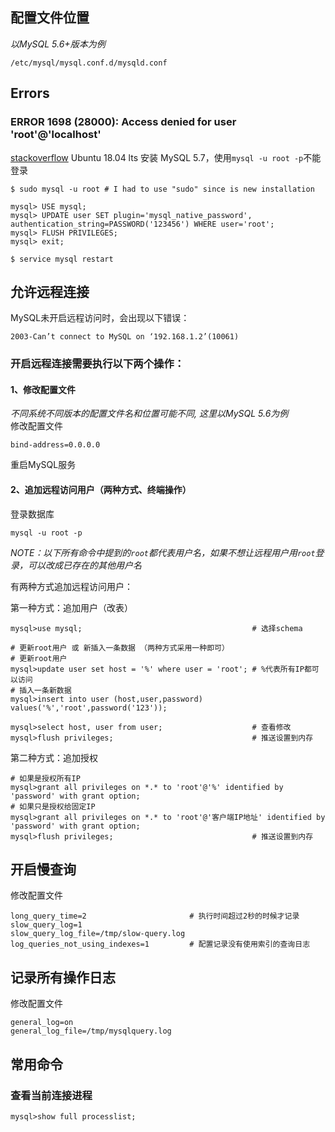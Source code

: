 ---
---
## 配置文件位置

*以MySQL 5.6+版本为例*
```
/etc/mysql/mysql.conf.d/mysqld.conf
```

## Errors

### ERROR 1698 (28000): Access denied for user 'root'@'localhost'
[stackoverflow](https://stackoverflow.com/questions/39281594/error-1698-28000-access-denied-for-user-rootlocalhost)
Ubuntu 18.04 lts 安装 MySQL 5.7，使用`mysql -u root -p`不能登录
```
$ sudo mysql -u root # I had to use "sudo" since is new installation

mysql> USE mysql;
mysql> UPDATE user SET plugin='mysql_native_password', authentication_string=PASSWORD('123456') WHERE user='root';
mysql> FLUSH PRIVILEGES;
mysql> exit;

$ service mysql restart
```

## 允许远程连接

MySQL未开启远程访问时，会出现以下错误：
```
2003-Can’t connect to MySQL on ‘192.168.1.2’(10061)
```

### 开启远程连接需要执行以下两个操作：

#### 1、修改配置文件

*不同系统不同版本的配置文件名和位置可能不同, 这里以MySQL 5.6为例*<br/>
修改配置文件
```
bind-address=0.0.0.0
```
重启MySQL服务

#### 2、追加远程访问用户（两种方式、终端操作）

登录数据库
```
mysql -u root -p
```

*NOTE：以下所有命令中提到的`root`都代表用户名，如果不想让远程用户用`root`登录，可以改成已存在的其他用户名*<br/>

有两种方式追加远程访问用户：

第一种方式：追加用户（改表）
```
mysql>use mysql;                                      # 选择schema

# 更新root用户 或 新插入一条数据 （两种方式采用一种即可）
# 更新root用户
mysql>update user set host = '%' where user = 'root'; # %代表所有IP都可以访问
# 插入一条新数据
mysql>insert into user (host,user,password) values('%','root',password('123'));

mysql>select host, user from user;                    # 查看修改
mysql>flush privileges;                               # 推送设置到内存
```

第二种方式：追加授权
```
# 如果是授权所有IP
mysql>grant all privileges on *.* to 'root'@'%' identified by 'password' with grant option;
# 如果只是授权给固定IP
mysql>grant all privileges on *.* to 'root'@'客户端IP地址' identified by 'password' with grant option;
mysql>flush privileges;                               # 推送设置到内存
```

## 开启慢查询

修改配置文件
```
long_query_time=2                       # 执行时间超过2秒的时候才记录
slow_query_log=1
slow_query_log_file=/tmp/slow-query.log
log_queries_not_using_indexes=1         # 配置记录没有使用索引的查询日志
```

## 记录所有操作日志

修改配置文件
```
general_log=on
general_log_file=/tmp/mysqlquery.log
```

## 常用命令

### 查看当前连接进程

```
mysql>show full processlist;
```
